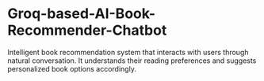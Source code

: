 # Groq-based-AI-Book-Recommender-Chatbot
Intelligent book recommendation system that interacts with users through natural conversation. It understands their reading preferences and suggests personalized book options accordingly.
